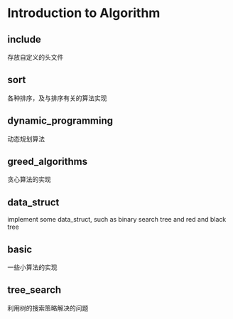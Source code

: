 Introduction to Algorithm
===================================

include
---------
存放自定义的头文件

sort
-------------
各种排序，及与排序有关的算法实现

dynamic_programming
-------------------
动态规划算法

greed_algorithms
-----------------
贪心算法的实现

data_struct
------------------
implement some data_struct, such as binary search tree and red and black tree

basic
----------------
一些小算法的实现

tree_search
--------------------
利用树的搜索策略解决的问题
